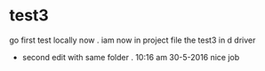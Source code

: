 # test3
go first test locally now . iam now in project file
the test3 in d driver
- second edit with same folder .
10:16 am 30-5-2016 nice job